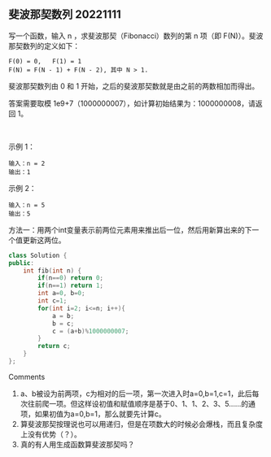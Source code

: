 ## 斐波那契数列 20221111

写一个函数，输入 n ，求斐波那契（Fibonacci）数列的第 n 项（即 F(N)）。斐波那契数列的定义如下：

    F(0) = 0,   F(1) = 1
    F(N) = F(N - 1) + F(N - 2), 其中 N > 1.

斐波那契数列由 0 和 1 开始，之后的斐波那契数就是由之前的两数相加而得出。

答案需要取模 1e9+7（1000000007），如计算初始结果为：1000000008，请返回 1。

 

示例 1：

    输入：n = 2
    输出：1

示例 2：

    输入：n = 5
    输出：5

方法一：用两个int变量表示前两位元素用来推出后一位，然后用新算出来的下一个值更新这两位。

```c++
class Solution {
public:
    int fib(int n) {
        if(n==0) return 0;
        if(n==1) return 1;
        int a=0, b=0;
        int c=1;
        for(int i=2; i<=n; i++){
            a = b;
            b = c;
            c = (a+b)%1000000007;
        }
        return c;
    }
};
```

Comments
1. a、b被设为前两项，c为相对的后一项，第一次进入时a=0,b=1,c=1，此后每次往前爬一项。但这样设初值和赋值顺序是基于0、1、1、2、3、5……的通项，如果初值为a=0,b=1，那么就要先计算c。
2. 算斐波那契按理说也可以用递归，但是在项数大的时候必会爆栈，而且复杂度上没有优势（？）。
3. 真的有人用生成函数算斐波那契吗？